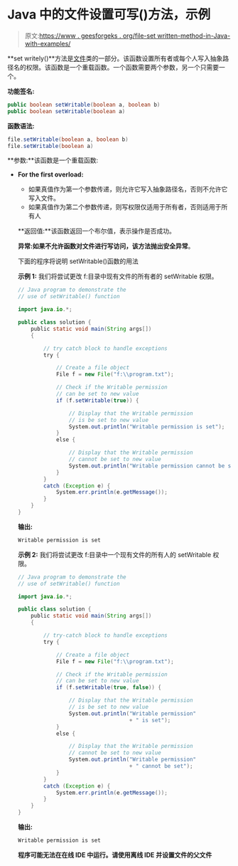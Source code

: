 # Java 中的文件设置可写()方法，示例

> 原文:[https://www . geesforgeks . org/file-set written-method-in-Java-with-examples/](https://www.geeksforgeeks.org/file-setwritable-method-in-java-with-examples/)

**set writely()**方法是[文件](https://www.geeksforgeeks.org/File-class-in-java/)类的一部分。该函数设置所有者或每个人写入抽象路径名的权限。该函数是一个重载函数。一个函数需要两个参数，另一个只需要一个。

**功能签名:**

```java
public boolean setWritable(boolean a, boolean b)
public boolean setWritable(boolean a)
```

**函数语法:**

```java
file.setWritable(boolean a, boolean b)
file.setWritable(boolean a)
```

**参数:**该函数是一个重载函数:

*   **For the first overload:**
    *   如果真值作为第一个参数传递，则允许它写入抽象路径名，否则不允许它写入文件。
    *   如果真值作为第二个参数传递，则写权限仅适用于所有者，否则适用于所有人

    **返回值:**该函数返回一个布尔值，表示操作是否成功。

    **异常:**如果不允许函数对文件进行写访问，该方法抛出**安全异常**。

    下面的程序将说明 setWritable()函数的用法

    **示例 1:** 我们将尝试更改 f:目录中现有文件的所有者的 setWritable 权限。

    ```java
    // Java program to demonstrate the
    // use of setWritable() function

    import java.io.*;

    public class solution {
        public static void main(String args[])
        {

            // try catch block to handle exceptions
            try {

                // Create a file object
                File f = new File("f:\\program.txt");

                // Check if the Writable permission
                // can be set to new value
                if (f.setWritable(true)) {

                    // Display that the Writable permission
                    // is be set to new value
                    System.out.println("Writable permission is set");
                }
                else {

                    // Display that the Writable permission
                    // cannot be set to new value
                    System.out.println("Writable permission cannot be set");
                }
            }
            catch (Exception e) {
                System.err.println(e.getMessage());
            }
        }
    }
    ```

    **输出:**

    ```java
    Writable permission is set

    ```

    **示例 2:** 我们将尝试更改 f:目录中一个现有文件的所有人的 setWritable 权限。

    ```java
    // Java program to demonstrate the
    // use of setWritable() function

    import java.io.*;

    public class solution {
        public static void main(String args[])
        {

            // try-catch block to handle exceptions
            try {

                // Create a file object
                File f = new File("f:\\program.txt");

                // Check if the Writable permission
                // can be set to new value
                if (f.setWritable(true, false)) {

                    // Display that the Writable permission
                    // is be set to new value
                    System.out.println("Writable permission"
                                       + " is set");
                }
                else {

                    // Display that the Writable permission
                    // cannot be set to new value
                    System.out.println("Writable permission"
                                       + " cannot be set");
                }
            }
            catch (Exception e) {
                System.err.println(e.getMessage());
            }
        }
    }
    ```

    **输出:**

    ```java
    Writable permission is set

    ```

    **程序可能无法在在线 IDE 中运行。请使用离线 IDE 并设置文件的父文件**